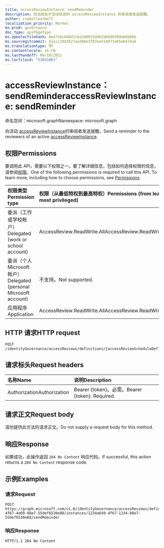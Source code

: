 ```yaml
---
title: accessReviewInstance：sendReminder
description: 向当前处于活动状态的 accessReviewInstance 的审阅者发送提醒。
author: isabelleatmsft
localization_priority: Normal
ms.prod: governance
doc_type: apiPageType
ms.openlocfilehash: 8e47c8cb68d1cba3d6933dd62d68d930deb6b0bb
ms.sourcegitcommit: 5a1cc1943527aa268e3797ee514871e65eb474a6
ms.translationtype: MT
ms.contentlocale: zh-CN
ms.lasthandoff: 06/19/2021
ms.locfileid: "53031063"
---
```

# <a name="accessreviewinstance-sendreminder"></a><span data-ttu-id="d6457-103">accessReviewInstance：sendReminder</span><span class="sxs-lookup"><span data-stu-id="d6457-103">accessReviewInstance: sendReminder</span></span>
<span data-ttu-id="d6457-104">命名空间：microsoft.graph</span><span class="sxs-lookup"><span data-stu-id="d6457-104">Namespace: microsoft.graph</span></span>

<span data-ttu-id="d6457-105">向活动 [accessReviewInstance](../resources/accessreviewinstance.md)的审阅者发送提醒。</span><span class="sxs-lookup"><span data-stu-id="d6457-105">Send a reminder to the reviewers of an active [accessReviewInstance](../resources/accessreviewinstance.md).</span></span>

## <a name="permissions"></a><span data-ttu-id="d6457-106">权限</span><span class="sxs-lookup"><span data-stu-id="d6457-106">Permissions</span></span>
<span data-ttu-id="d6457-p101">要调用此 API，需要以下权限之一。要了解详细信息，包括如何选择权限的信息，请参阅[权限](/graph/permissions-reference)。</span><span class="sxs-lookup"><span data-stu-id="d6457-p101">One of the following permissions is required to call this API. To learn more, including how to choose permissions, see [Permissions](/graph/permissions-reference).</span></span>

|<span data-ttu-id="d6457-109">权限类型</span><span class="sxs-lookup"><span data-stu-id="d6457-109">Permission type</span></span>|<span data-ttu-id="d6457-110">权限（从最低特权到最高特权）</span><span class="sxs-lookup"><span data-stu-id="d6457-110">Permissions (from least to most privileged)</span></span>|
|:---|:---|
|<span data-ttu-id="d6457-111">委派（工作或学校帐户）</span><span class="sxs-lookup"><span data-stu-id="d6457-111">Delegated (work or school account)</span></span>|<span data-ttu-id="d6457-112">AccessReview.ReadWrite.All</span><span class="sxs-lookup"><span data-stu-id="d6457-112">AccessReview.ReadWrite.All</span></span>|
|<span data-ttu-id="d6457-113">委派（个人 Microsoft 帐户）</span><span class="sxs-lookup"><span data-stu-id="d6457-113">Delegated (personal Microsoft account)</span></span>|<span data-ttu-id="d6457-114">不支持。</span><span class="sxs-lookup"><span data-stu-id="d6457-114">Not supported.</span></span>|
|<span data-ttu-id="d6457-115">应用程序</span><span class="sxs-lookup"><span data-stu-id="d6457-115">Application</span></span>|<span data-ttu-id="d6457-116">AccessReview.ReadWrite.All</span><span class="sxs-lookup"><span data-stu-id="d6457-116">AccessReview.ReadWrite.All</span></span>|

## <a name="http-request"></a><span data-ttu-id="d6457-117">HTTP 请求</span><span class="sxs-lookup"><span data-stu-id="d6457-117">HTTP request</span></span>

<!-- {
  "blockType": "ignored"
}
-->
``` http
POST /identityGovernance/accessReviews/definitions/{accessReviewScheduleDefinitionId}/instances/{accessReviewInstanceId}/sendReminder
```

## <a name="request-headers"></a><span data-ttu-id="d6457-118">请求标头</span><span class="sxs-lookup"><span data-stu-id="d6457-118">Request headers</span></span>
|<span data-ttu-id="d6457-119">名称</span><span class="sxs-lookup"><span data-stu-id="d6457-119">Name</span></span>|<span data-ttu-id="d6457-120">说明</span><span class="sxs-lookup"><span data-stu-id="d6457-120">Description</span></span>|
|:---|:---|
|<span data-ttu-id="d6457-121">Authorization</span><span class="sxs-lookup"><span data-stu-id="d6457-121">Authorization</span></span>|<span data-ttu-id="d6457-p102">Bearer {token}。必需。</span><span class="sxs-lookup"><span data-stu-id="d6457-p102">Bearer {token}. Required.</span></span>|

## <a name="request-body"></a><span data-ttu-id="d6457-124">请求正文</span><span class="sxs-lookup"><span data-stu-id="d6457-124">Request body</span></span>
<span data-ttu-id="d6457-125">请勿提供此方法的请求正文。</span><span class="sxs-lookup"><span data-stu-id="d6457-125">Do not supply a request body for this method.</span></span>

## <a name="response"></a><span data-ttu-id="d6457-126">响应</span><span class="sxs-lookup"><span data-stu-id="d6457-126">Response</span></span>

<span data-ttu-id="d6457-127">如果成功，此操作返回 `204 No Content` 响应代码。</span><span class="sxs-lookup"><span data-stu-id="d6457-127">If successful, this action returns a `204 No Content` response code.</span></span>

## <a name="examples"></a><span data-ttu-id="d6457-128">示例</span><span class="sxs-lookup"><span data-stu-id="d6457-128">Examples</span></span>

### <a name="request"></a><span data-ttu-id="d6457-129">请求</span><span class="sxs-lookup"><span data-stu-id="d6457-129">Request</span></span>
<!-- {
  "blockType": "request",
  "name": "accessreviewinstance_sendreminder"
}
-->
``` http
POST https://graph.microsoft.com/v1.0/identityGovernance/accessReviews/definitions/8564a649-4f67-4e09-88e7-55def6530e88/instances/1234a649-4f67-1234-88e7-55def6530e88/sendReminder
```


### <a name="response"></a><span data-ttu-id="d6457-130">响应</span><span class="sxs-lookup"><span data-stu-id="d6457-130">Response</span></span>
<!-- {
  "blockType": "response",
  "truncated": true
}
-->
``` http
HTTP/1.1 204 No Content
```

